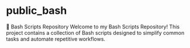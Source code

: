 # public_bash
**🐚** Bash Scripts Repository
Welcome to my Bash Scripts Repository! This project contains a collection of Bash scripts designed to simplify common tasks and automate repetitive workflows. 
